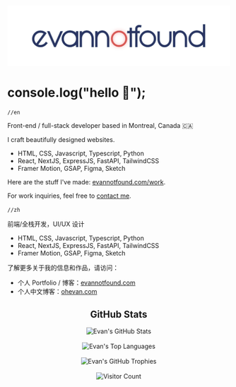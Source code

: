 <p align="center"> 
  <a href="https://evannotfound.com">
    <img src="https://raw.githubusercontent.com/EvanNotFound/EvanNotFound/main/assets/evannotfound-logo-animated-v2-padding.svg">
  </a>
</p>

# console.log("hello 👋");

`//en`

Front-end / full-stack developer based in Montreal, Canada 🇨🇦

I craft beautifully designed websites.

- HTML, CSS, Javascript, Typescript, Python
- React, NextJS, ExpressJS, FastAPI, TailwindCSS
- Framer Motion, GSAP, Figma, Sketch

Here are the stuff I've made: [evannotfound.com/work](https://evannotfound.com/work).

For work inquiries, feel free to [contact me](https://evannotfound.com/contact).

`//zh`

前端/全栈开发，UI/UX 设计

- HTML, CSS, Javascript, Typescript, Python
- React, NextJS, ExpressJS, FastAPI, TailwindCSS
- Framer Motion, GSAP, Figma, Sketch

了解更多关于我的信息和作品，请访问：

- 个人 Portfolio / 博客：[evannotfound.com](https://evannotfound.com)
- 个人中文博客：[ohevan.com](https://ohevan.com)

<h2 align="center">GitHub Stats</h2>

<div align="center">
  <img src="https://github-readme-stats.vercel.app/api?username=EvanNotFound&show_icons=true&count_private=true&hide_border=false&theme=flat&no-bg=true" alt="Evan's GitHub Stats"/>
</div>

<br>

<div align="center">
  <img src="https://github-readme-stats.vercel.app/api/top-langs/?username=EvanNotFound&layout=compact&hide_border=false&theme=flat&no-bg=true" alt="Evan's Top Languages"/>
</div>

<br>

<div align="center">
  <img src="https://github-profile-trophy.vercel.app/?username=EvanNotFound&theme=flat&column=4&row=2&margin-w=15&margin-h=15&no-frame=false&rank=-C,-B&no-bg=true" alt="Evan's GitHub Trophies"/>
</div>

<br>

<div align="center">
  <img src="https://profile-counter.glitch.me/{EvanNotFound}/count.svg" alt="Visitor Count" />
</div>


